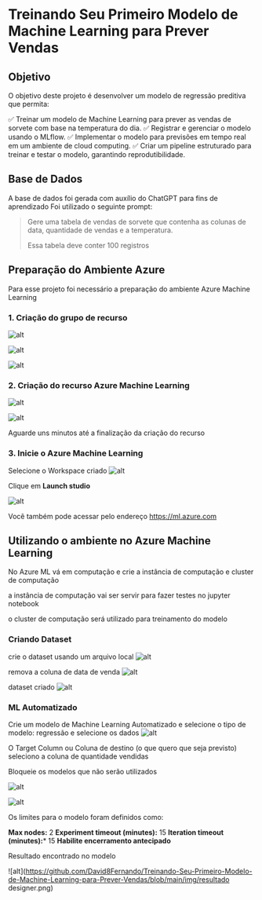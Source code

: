 # Treinando Seu Primeiro Modelo de Machine Learning para Prever Vendas

## Objetivo

O objetivo deste projeto é desenvolver um modelo de regressão preditiva que permita: 

✅ Treinar um modelo de Machine Learning para prever as vendas de sorvete com base na temperatura do dia.
✅ Registrar e gerenciar o modelo usando o MLflow.
✅ Implementar o modelo para previsões em tempo real em um ambiente de cloud computing.
✅ Criar um pipeline estruturado para treinar e testar o modelo, garantindo reprodutibilidade.


## Base de Dados
A base de dados foi gerada com auxílio do ChatGPT para fins de aprendizado
Foi utilizado o seguinte prompt:

> Gere uma tabela de vendas de sorvete que contenha as colunas de data, quantidade de vendas e a temperatura.
> 
> Essa tabela deve conter 100 registros


## Preparação do Ambiente Azure

Para esse projeto foi necessário a preparação do ambiente Azure Machine Learning
### 1. Criação do grupo de recurso
![alt](https://github.com/David8Fernando/Treinando-Seu-Primeiro-Modelo-de-Machine-Learning-para-Prever-Vendas/blob/main/img/img1_grupo_recursos.png) 

![alt](https://github.com/David8Fernando/Treinando-Seu-Primeiro-Modelo-de-Machine-Learning-para-Prever-Vendas/blob/main/img/img2_criar_grupo_recursos.png) 

![alt](https://github.com/David8Fernando/Treinando-Seu-Primeiro-Modelo-de-Machine-Learning-para-Prever-Vendas/blob/main/img/img3_criar_grupo_recursos.png) 


### 2. Criação do recurso Azure Machine Learning

![alt](https://github.com/David8Fernando/Treinando-Seu-Primeiro-Modelo-de-Machine-Learning-para-Prever-Vendas/blob/main/img/img4_criar_recurso.png) 

![alt](https://github.com/David8Fernando/Treinando-Seu-Primeiro-Modelo-de-Machine-Learning-para-Prever-Vendas/blob/main/img/img4_recurso_AzureML.png) 

Aguarde uns minutos até a finalização da criação do recurso

### 3. Inicie o Azure Machine Learning
Selecione o Workspace criado
![alt](https://github.com/David8Fernando/Treinando-Seu-Primeiro-Modelo-de-Machine-Learning-para-Prever-Vendas/blob/main/img/img5_acessoAzureML.png) 

Clique em **Launch studio**

![alt](https://github.com/David8Fernando/Treinando-Seu-Primeiro-Modelo-de-Machine-Learning-para-Prever-Vendas/blob/main/img/img5_iniciarAzureML.png) 


Você também pode acessar pelo endereço https://ml.azure.com


## Utilizando o ambiente no Azure Machine Learning


No Azure ML vá em computação e crie a instância de computação e cluster de computação

a instância de computação vai ser servir para fazer testes no jupyter notebook

o cluster de computação será utilizado para treinamento do modelo

### Criando Dataset

crie o dataset usando um arquivo local
![alt](https://github.com/David8Fernando/Treinando-Seu-Primeiro-Modelo-de-Machine-Learning-para-Prever-Vendas/blob/main/img/img6dataset.png) 

remova a coluna de data de venda
![alt](https://github.com/David8Fernando/Treinando-Seu-Primeiro-Modelo-de-Machine-Learning-para-Prever-Vendas/blob/main/img/img6removedata.png) 

dataset criado
![alt](https://github.com/David8Fernando/Treinando-Seu-Primeiro-Modelo-de-Machine-Learning-para-Prever-Vendas/blob/main/img/img6rdatasetcriado.png) 


### ML Automatizado
Crie um modelo de Machine Learning Automatizado e selecione o tipo de modelo: regressão e selecione os dados
![alt](https://github.com/David8Fernando/Treinando-Seu-Primeiro-Modelo-de-Machine-Learning-para-Prever-Vendas/blob/main/img/img_tiposdemodeloML.png) 

O Target Column ou Coluna de destino (o que quero que seja previsto) seleciono a coluna de quantidade vendidas


Bloqueie os modelos que não serão utilizados

![alt](https://github.com/David8Fernando/Treinando-Seu-Primeiro-Modelo-de-Machine-Learning-para-Prever-Vendas/blob/main/img/img6configadicional.png) 

![alt](https://github.com/David8Fernando/Treinando-Seu-Primeiro-Modelo-de-Machine-Learning-para-Prever-Vendas/blob/main/img/img6config_remove.png) 

Os limites para o modelo foram definidos como:

**Max nodes:** 2
**Experiment timeout (minutes):** 15
**Iteration timeout (minutes):*** 15
**Habilite encerramento antecipado** 

Resultado encontrado no modelo

![alt](https://github.com/David8Fernando/Treinando-Seu-Primeiro-Modelo-de-Machine-Learning-para-Prever-Vendas/blob/main/img/resultado designer.png) 



